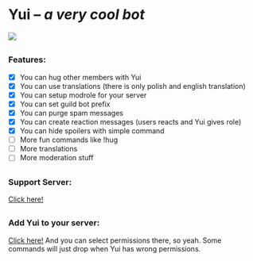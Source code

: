 # Yui – *a very cool bot*
![](https://i.imgur.com/wOCz7em.png)
##
### Features:
- [x] You can hug other members with Yui
- [x] You can use translations (there is only polish and english translation)
- [x] You can setup modrole for your server
- [x] You can set guild bot prefix
- [x] You can purge spam messages
- [x] You can create reaction messages (users reacts and Yui gives role)
- [x] You can hide spoilers with simple command
- [ ] More fun commands like !hug
- [ ] More translations
- [ ] More moderation stuff
##
### Support Server:
[Click here!](https://discord.gg/2PBGEhx)
##
### Add Yui to your server:
[Click here!](https://discordapp.com/oauth2/authorize?client_id=479757582005829634&scope=bot&permissions=2146958847) And you can select permissions there, so yeah.
Some commands will just drop when Yui has wrong permissions.
##
